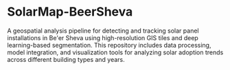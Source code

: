 # SolarMap-BeerSheva
A geospatial analysis pipeline for detecting and tracking solar panel installations in Be'er Sheva using high-resolution GIS tiles and deep learning-based segmentation. This repository includes data processing, model integration, and visualization tools for analyzing solar adoption trends across different building types and years.
